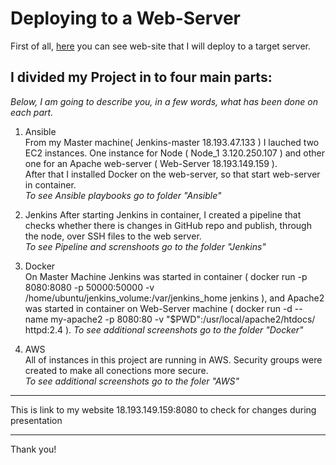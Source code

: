 # Deploying to a Web-Server
First of all, [here](https://github.com/Pilotindream/Jenkins.git) you can see web-site that I will deploy to a target server.

## I divided my Project in to four main parts:
*Below, I am going to describe you, in a few words, what has been done  on each part.*

1. Ansible  
From my  Master machine( Jenkins-master 18.193.47.133 ) I lauched two EC2 instances. One instance for Node ( Node_1 3.120.250.107 ) and other one for an Apache web-server ( Web-Server 18.193.149.159 ).  
After that I installed Docker on the web-server, so that start web-server in container.  
*To see Ansible playbooks go to folder "Ansible"*


2. Jenkins
After starting Jenkins in container, I created a pipeline that checks whether there is changes in GitHub repo and publish, through the node, over SSH files to the web server.  
*To see Pipeline and screnshoots go to the folder "Jenkins"*


3. Docker  
On Master Machine Jenkins was started in container ( docker run -p 8080:8080 -p 50000:50000 -v /home/ubuntu/jenkins_volume:/var/jenkins_home jenkins ), and Apache2 was started in container on Web-Server machine (  docker run -d --name my-apache2 -p 8080:80 -v "$PWD":/usr/local/apache2/htdocs/ httpd:2.4 ).
*To see additional screenshots go to the folder "Docker"*


4. AWS  
All of instances in this project are running in AWS. Security groups were created to make all conections more secure.  
*To see additional screenshots go to the foler "AWS"*

****
This is link to my website 18.193.149.159:8080 to check for changes during presentation

****
Thank you!

